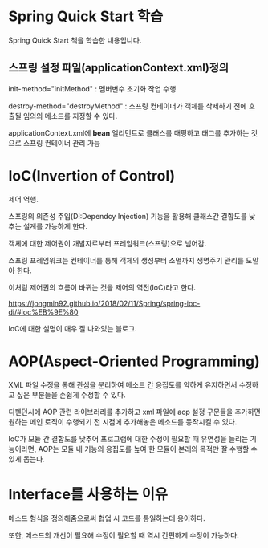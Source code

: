 # Spring Quick Start 학습

Spring Quick Start 책을 학습한 내용입니다.



## 스프링 설정 파일(applicationContext.xml)정의

init-method="initMethod"  : 멤버변수 초기화 작업 수행

destroy-method="destroyMethod" : 스프링 컨테이너가 객체를 삭제하기 전에 호출될 임의의 메소드를 지정할 수 있다.

applicationContext.xml에 **bean** 엘리먼트로 클래스를 매핑하고 태그를 추가하는 것으로 스프링 컨테이너 관리 가능



# IoC(Invertion of Control)

제어 역행.

스프링의 의존성 주입(DI:Dependcy Injection) 기능을 활용해 클래스간 결합도를 낮추는 설계를 가능하게 한다.

객체에 대한 제어권이 개발자로부터 프레임워크(스프링)으로 넘어감.

스프링 프레임워크는 컨테이너를 통해 객체의 생성부터 소멸까지 생명주기 관리를 도맡아 한다.

이처럼 제어권의 흐름이 바뀌는 것을 제어의 역전(IoC)라고 한다.

https://jongmin92.github.io/2018/02/11/Spring/spring-ioc-di/#ioc%EB%9E%80

IoC에 대한 설명이 매우 잘 나와있는 블로그.



# AOP(Aspect-Oriented Programming)

XML 파일 수정을 통해 관심을 분리하여 메소드 간 응집도를 약하게 유지하면서 수정하고 싶은 부분들을 손쉽게 수정할 수 있다.

디펜던시에 AOP 관련 라이브러리를 추가하고 xml 파일에 aop 설정 구문들을 추가하면 원하는 메인 로직이 수행되기 전 시점에 추가해놓은 메소드를 동작시킬 수 있다.

IoC가 모듈 간 결합도를 낮추어 프로그램에 대한 수정이 필요할 때 유연성을 늘리는 기능이라면, AOP는 모듈 내 기능의 응집도를 높여 한 모듈이 본래의 목적만 잘 수행할 수 있게 돕는다.



# Interface를 사용하는 이유

메소드 형식을 정의해줌으로써 협업 시 코드를 통일하는데 용이하다.

또한, 메소드의 개선이 필요해 수정이 필요할 때 역시 간편하게 수정이 가능하다.

